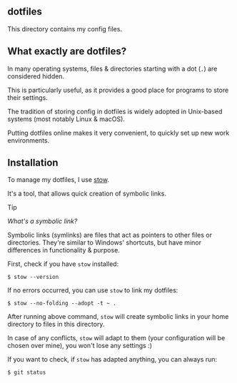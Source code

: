 ## dotfiles

This directory contains my config files.

## What exactly are dotfiles?

In many operating systems, files & directories starting with a dot (`.`) are considered hidden.

This is particularly useful, as it provides a good place for programs to store their settings.

The tradition of storing config in dotfiles is widely adopted in Unix-based systems (most notably Linux & macOS).

Putting dotfiles online makes it very convenient, to quickly set up new work environments.

## Installation

To manage my dotfiles, I use [stow](https://www.gnu.org/software/stow/).

It's a tool, that allows quick creation of symbolic links.

> [!TIP]
> *What's a symbolic link?*
>
> Symbolic links (symlinks) are files that act as pointers to other files or directories. They're similar to Windows' shortcuts, but have minor differences in functionality & purpose.

First, check if you have `stow` installed:

```shell
$ stow --version
```

If no errors occurred, you can use `stow` to link my dotfiles:

```shell
$ stow --no-folding --adopt -t ~ .
```

After running above command, `stow` will create symbolic links in your home directory to files in this directory.

In case of any conflicts, `stow` will adapt to them (your configuration will be chosen over mine), you won't lose any settings :)

If you want to check, if `stow` has adapted anything, you can always run:
```shell
$ git status
```
